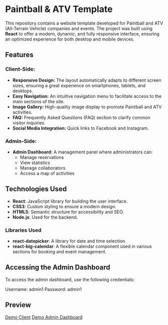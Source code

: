 # Paintball & ATV Template

This repository contains a website template developed for Paintball and ATV (All-Terrain Vehicle) companies and events. The project was built using **React** to offer a modern, dynamic, and fully responsive interface, ensuring an optimized experience for both desktop and mobile devices.

## Features

### Client-Side:
- **Responsive Design:** The layout automatically adapts to different screen sizes, ensuring a great experience on smartphones, tablets, and desktops.
- **Easy Navigation:** An intuitive navigation menu to facilitate access to the main sections of the site.
- **Image Gallery:** High-quality image display to promote Paintball and ATV activities.
- **FAQ:** Frequently Asked Questions (FAQ) section to clarify common visitor inquiries.
- **Social Media Integration:** Quick links to Facebook and Instagram.

### Admin-Side:
- **Admin Dashboard:** A management panel where administrators can:
  - Manage reservations
  - View statistics
  - Manage collaborators
  - Access a map of activities

## Technologies Used

- **React**: JavaScript library for building the user interface.
- **CSS3**: Custom styling to ensure a modern design.
- **HTML5**: Semantic structure for accessibility and SEO.
- **Node.js**: Used for the backend.

### Libraries Used
- **react-datepicker**: A library for date and time selection.
- **react-big-calendar**: A flexible calendar component used in various sections for booking and event management.

## Accessing the Admin Dashboard

To access the admin dashboard, use the following credentials:

Username: admin1
Password: admin1


## Preview
[Demo Client](https://paintball-atv-frontend.onrender.com/)
[Demo Admin Dashboard](https://paintball-atv-frontend.onrender.com/dash)


